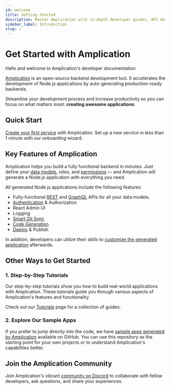 ```yaml
---
id: welcome
title: Getting Started
description: Master Amplication with in-depth developer guides, API details, and tutorials.
sidebar_label: Introduction
slug: /
---
```


# Get Started with Amplication

Hello and welcome to Amplication's developer documentation.

[Amplication](/about/) is an open-source backend development tool. It accelerates the development of Node.js applications by auto-generating production-ready backends.

Streamline your development process and increase productivity so you can focus on what matters most: **creating awesome applications**.

## Quick Start

[Create your first service](/first-service/) with Amplication.
Set up a new service in less than 1 minute with our onboarding wizard.

## Key Features of Amplication

Amplication helps you build a fully functional backend in minutes. Just define your [data models](/how-to/create-entity/), roles, and [permissions](/how-to/set-access-permissions/) — and Amplication will generate a Node.js application with everything you need.

All generated Node.js applications include the following features:

- Fully-functional [REST](/api/#rest-api) and [GraphQL](/api/#graphql-apis) APIs for all your data models.
- [Authentication](/authentication/) & Authorization
- React Admin UI
- Logging
- [Smart Git Sync](/smart-git-sync/)
- [Code Generation](/getting-started/view-generated-code/)
- [Deploy](/deploy/) & Publish

In addition, developers can utilize their skills to [customize the generated application](/how-to/custom-code/) afterwards.

## Other Ways to Get Started

### 1. Step-by-Step Tutorials

Our step-by-step tutorials show you how to build real-world applications with Amplication. These tutorials guide you through various aspects of Amplication's features and functionality.

Check out our [Tutorials](/tutorials/) page for a collection of guides.

### 2. Explore Our Sample Apps

If you prefer to jump directly into the code, we have [sample apps generated by Amplication](https://github.com/amplication/sample-app) available on GitHub. You can use this repository as the starting point for your own projects or to understand Amplication's capabilities better.

## Join the Amplication Community

Join Amplication's vibrant [community on Discord](https://amplication.com/discord) to collaborate with fellow developers, ask questions, and share your experiences.
